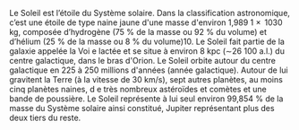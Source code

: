 Le Soleil est l’étoile du Système solaire. Dans la classification astronomique, c’est une étoile de type naine jaune d'une masse d'environ 1,989 1 ×
 1030 kg, composée d’hydrogène (75 % de la masse ou 92 % du volume) et d’hélium (25 % de la masse ou 8 % du volume)10. Le Soleil fait partie de la galaxie appelée la Voi
e lactée et se situe à environ 8 kpc (∼26 100 a.l.) du centre galactique, dans le bras d'Orion. Le Soleil orbite autour du centre galactique en 225 à 250 millions d'années
 (année galactique). Autour de lui gravitent la Terre (à la vitesse de 30 km/s), sept autres planètes, au moins cinq planètes naines, d
e très nombreux astéroïdes et comètes et une bande de poussière. Le Soleil représente à lui seul environ 99,854 
% de la masse du Système solaire ainsi constitué, Jupiter représentant plus des deux tiers du reste.